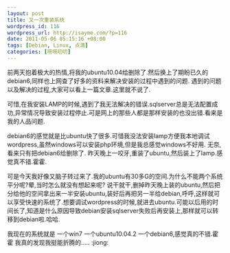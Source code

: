 ```yaml
--- 
layout: post
title: 又一次重装系统
wordpress_id: 116
wordpress_url: http://isayme.com/?p=116
date: 2011-05-06 05:15:16 +08:00
tags: [Debian, Linux, 点滴]
categories: [唠唠叨叨]
---
```

前两天抱着极大的热情,将我的ubuntu10.04给删除了.然后换上了期盼已久的debian6,同样也上网查了好多的资料来解决安装的过程中遇到的问题. 遇到的问题以及解决的过程,大家可以看上一篇文章.这里就不说了.

可惜,在我安装LAMP的时候,遇到了我无法解决的错误.sqlserver总是无法配置成功,异常情况导致安装过程停止.可是网上的那些人都是那样安装的也没出错.看来是我的人品问题. 

debian6的感觉就是比ubuntu快了很多.可惜我没法安装lamp方便我本地调试wordpress,虽然windows可以安装php环境,但是我总感觉windows不好用.
无奈,看来只有把debian6给删除了. 昨天晚上一咬牙,重装了ubuntu,然后装上了lamp.感觉真不错.霍霍.

可是今天我好像又脑子转过来了.我的ubuntu有30多G的空间.为什么不能两个系统平分呢?晕,当时怎么就没有想起来呢?
说干就干,删掉昨天晚上装的ubuntu,然后把分给他的空间拿出来一半安装ubuntu,装好后再把另一半给debian,呼呼,这样就可以享受快速的系统了.想要调试wordpress的时候,就进去ubuntu.可能以后用的时间长了,知道是什么原因导致debian安装sqlserver失败后再安装上,那样就可以转移到debian啦.哈哈.

我现在的系统就是 一个win7 一个ubuntu10.04.2 一个debian6,感觉真的不错.霍霍
我真的发现我挺能折腾的..... :jiong: 
